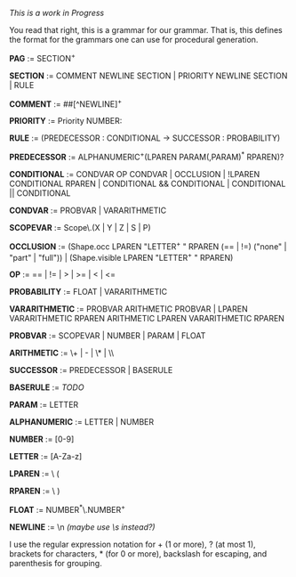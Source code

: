 *This is a work in Progress*

You read that right, this is a grammar for our grammar. That is, this defines the format for the grammars one can use for procedural generation.

**PAG** :=  SECTION<sup>+</sup>

**SECTION** := COMMENT NEWLINE SECTION | PRIORITY NEWLINE SECTION | RULE

**COMMENT** := ##[^NEWLINE]<sup>+</sup>

**PRIORITY** := Priority NUMBER:

**RULE** := (PREDECESSOR : CONDITIONAL -> SUCCESSOR : PROBABILITY)

**PREDECESSOR** := ALPHANUMERIC<sup>+</sup>(LPAREN PARAM(,PARAM)<sup>*</sup> RPAREN)?

**CONDITIONAL** := CONDVAR OP CONDVAR | OCCLUSION | !LPAREN CONDITIONAL RPAREN | CONDITIONAL && CONDITIONAL | CONDITIONAL \|\| CONDITIONAL

**CONDVAR** := PROBVAR | VARARITHMETIC

**SCOPEVAR** := Scope\\.(X | Y | Z | S | P)

**OCCLUSION** := (Shape.occ LPAREN "LETTER<sup>+</sup> " RPAREN (== | !=) ("none" | "part" | "full")) | (Shape.visible LPAREN "LETTER<sup>+</sup> " RPAREN)

**OP** := == | != | > | >= | < | <=


**PROBABILITY** := FLOAT | VARARITHMETIC

**VARARITHMETIC** := PROBVAR ARITHMETIC PROBVAR | LPAREN VARARITHMETIC RPAREN ARITHMETIC LPAREN VARARITHMETIC RPAREN

**PROBVAR** := SCOPEVAR | NUMBER | PARAM | FLOAT

**ARITHMETIC** := \\+ | - | \\* | \\\\

**SUCCESSOR** := PREDECESSOR | BASERULE

**BASERULE** := *TODO*

**PARAM** := LETTER

**ALPHANUMERIC** := LETTER | NUMBER

**NUMBER** := [0-9]

**LETTER** := [A-Za-z]

**LPAREN** := \\ (

**RPAREN** := \\ )

**FLOAT** := NUMBER<sup>*</sup>\\.NUMBER<sup>+</sup>

**NEWLINE** := \\n *(maybe use \\s instead?)*

I use the regular expression notation for + (1 or more), ? (at most 1), brackets for characters, * (for 0 or more), backslash for escaping, and parenthesis for grouping.
